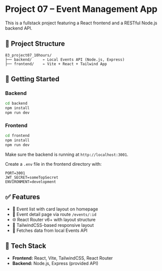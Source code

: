 # Project 07 – Event Management App

This is a fullstack project featuring a React frontend and a RESTful Node.js backend API.

## 🔧 Project Structure

```
83_project07_10hours/
├── backend/     ← Local Events API (Node.js, Express)
├── frontend/    ← Vite + React + Tailwind App
```

## 🚀 Getting Started

### Backend
```bash
cd backend
npm install
npm run dev
```

### Frontend
```bash
cd frontend
npm install
npm run dev
```

Make sure the backend is running at `http://localhost:3001`.

Create a `.env` file in the frontend directory with:
```env
PORT=3001
JWT_SECRET=someTopSecret
ENVIRONMENT=development
```

## ✅ Features

- 📄 Event list with card layout on homepage
- 🔎 Event detail page via route `/events/:id`
- 🌐 React Router v6+ with layout structure
- 🎨 TailwindCSS-based responsive layout
- 🔁 Fetches data from local Events API

## 🧱 Tech Stack

- **Frontend:** React, Vite, TailwindCSS, React Router
- **Backend:** Node.js, Express (provided API)
